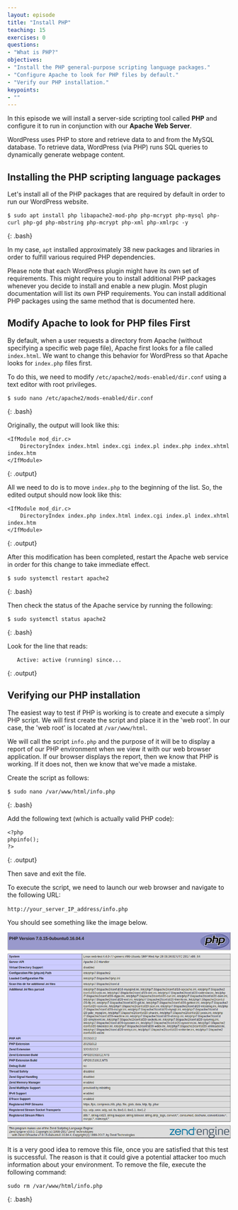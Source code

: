 ```yaml
---
layout: episode
title: "Install PHP"
teaching: 15
exercises: 0
questions:
- "What is PHP?"
objectives:
- "Install the PHP general-purpose scripting language packages."
- "Configure Apache to look for PHP files by default."
- "Verify our PHP installation."
keypoints:
- ""
---
```


In this episode we will install a server-side scripting tool called **PHP** and configure it to run in conjunction with our **Apache Web Server**.  

WordPress uses PHP to store and retrieve data to and from the MySQL database. To retrieve data, WordPress (via PHP) runs SQL queries to dynamically generate webpage content.

## Installing the PHP scripting language packages

Let's install all of the PHP packages that are required by default in order to run our WordPress website.

~~~
$ sudo apt install php libapache2-mod-php php-mcrypt php-mysql php-curl php-gd php-mbstring php-mcrypt php-xml php-xmlrpc -y
~~~
{: .bash}

In my case, `apt` installed approximately 38 new packages and libraries in order to fulfill various required PHP dependencies.

Please note that each WordPress plugin might have its own set of requirements. This might require you to install additional PHP packages whenever you decide to install and enable a new plugin. Most plugin documentation will list its own PHP requirements. You can install additional PHP packages using the same method that is documented here.


## Modify Apache to look for PHP files First

By default, when a user requests a directory from Apache (without specifying a specific web page file), Apache first looks for a file called `index.html`. We want to change this behavior for WordPress so that Apache looks for `index.php` files first.  

To do this, we need to modify `/etc/apache2/mods-enabled/dir.conf` using a text editor with root privileges.  

~~~
$ sudo nano /etc/apache2/mods-enabled/dir.conf
~~~
{: .bash}

Originally, the output will look like this:

~~~
<IfModule mod_dir.c>
    DirectoryIndex index.html index.cgi index.pl index.php index.xhtml index.htm
</IfModule>
~~~
{: .output}

All we need to do is to move `index.php` to the beginning of the list. So, the edited output should now look like this:

~~~
<IfModule mod_dir.c>
    DirectoryIndex index.php index.html index.cgi index.pl index.xhtml index.htm
</IfModule>
~~~
{: .output}

After this modification has been completed, restart the Apache web service in order for this change to take immediate effect.

~~~
$ sudo systemctl restart apache2
~~~
{: .bash}

Then check the status of the Apache service by running the following:

~~~
$ sudo systemctl status apache2
~~~
{: .bash}

Look for the line that reads:

~~~
   Active: active (running) since...
~~~
{: .output}


## Verifying our PHP installation

The easiest way to test if PHP is working is to create and execute a simply PHP script. We will first create the script and place it in the 'web root'. In our case, the 'web root' is located at `/var/www/html`.  

We will call the script `info.php` and the purpose of it will be to display a report of our PHP environment when we view it with our web browser application. If our browser displays the report, then we know that PHP is working. If it does not, then we know that we've made a mistake.

Create the script as follows:

~~~
$ sudo nano /var/www/html/info.php
~~~
{: .bash}

Add the following text (which is actually valid PHP code):

~~~
<?php
phpinfo();
?>
~~~
{: .output}

Then save and exit the file.  

To execute the script, we need to launch our web browser and navigate to the following URL:  

`http://your_server_IP_address/info.php`  

You should see something like the image below.

<img src="../fig/web-screens/php_info_output.png" alt="PHP info output"/>

It is a very good idea to remove this file, once you are satisfied that this test is successful. The reason is that it could give a potential attacker too much information about your environment. To remove the file, execute the following command:

~~~
sudo rm /var/www/html/info.php
~~~
{: .bash}
